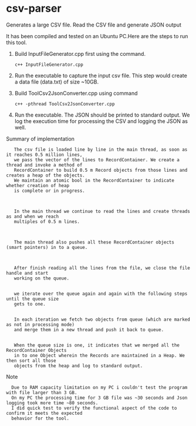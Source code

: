 # csv-parser
Generates a large CSV file. Read the CSV file and generate JSON output


It has been compiled and tested on an Ubuntu PC.Here are the steps to run this tool.

1. Build InputFileGenerator.cpp first using the command.

       c++ InputFileGenerator.cpp
       
2. Run the executable to capture the input csv file. This step would create a data file (data.txt) of size ~10GB.

3. Build ToolCsv2JsonConverter.cpp using command

       c++ -pthread ToolCsv2JsonConverter.cpp

4. Run the executable. The JSON should be printed to standard output. We log the execution time for processing the CSV and logging the JSON as well.





Summary of implementation

       The csv file is loaded line by line in the main thread, as soon as it reaches 0.5 million lines, 
       we pass the vector of the lines to RecordContainer. We create a thread and invoke a method of  
       RecordContainer to build 0.5 m Record objects from those lines and creates a heap of the objects.  
       We maintain an atomic bool in the RecordContainer to indicate whether creation of heap  
       is complete or in progress.
       
       
       
       In the main thread we continue to read the lines and create threads as and when we reach  
       multiples of 0.5 m lines.
       
       
       
       The main thread also pushes all these RecordContainer objects (smart pointers) in to a queue. 
       
       
       
       After finish reading all the lines from the file, we close the file handle and start  
       working on the queue.
       
       
       we iterate over the queue again and again with the following steps until the queue size  
       gets to one.
       

       In each iteration we fetch two objects from queue (which are marked as not in processing mode)  
       and merge them in a new thread and push it back to queue.
       

       When the queue size is one, it indicates that we merged all the RecordContainer Objects  
       in to one Object wherein the Records are maintained in a Heap. We then sort all those  
       objects from the heap and log to standard output.


Note  

      Due to RAM capacity limitation on my PC i couldn't test the program with file larger than 3 GB.  
      On my PC the processing time for 3 GB file was ~30 seconds and Json logging took more time ~80 seconds.  
      I did quick test to verify the functional aspect of the code to confirm it meets the expected  
      behavior for the tool. 
       
